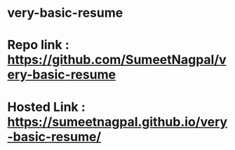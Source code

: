 # very-basic-resume
# Repo link : https://github.com/SumeetNagpal/very-basic-resume
# Hosted Link : https://sumeetnagpal.github.io/very-basic-resume/
